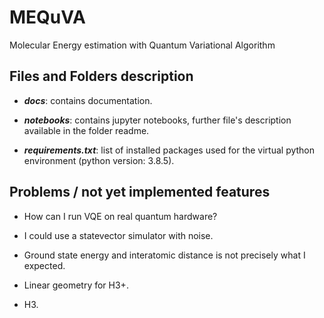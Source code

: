 # MEQuVA

Molecular Energy estimation with Quantum Variational Algorithm

## Files and Folders description

* ***docs***: contains documentation.

* ***notebooks***: contains jupyter notebooks, further file's description available in the folder readme.

* ***requirements.txt***: list of installed packages used for the virtual python environment (python version: 3.8.5).

## Problems / not yet implemented features

* How can I run VQE on real quantum hardware?

* I could use a statevector simulator with noise.

* Ground state energy and interatomic distance is not precisely what I expected.

* Linear geometry for H3+.

* H3.